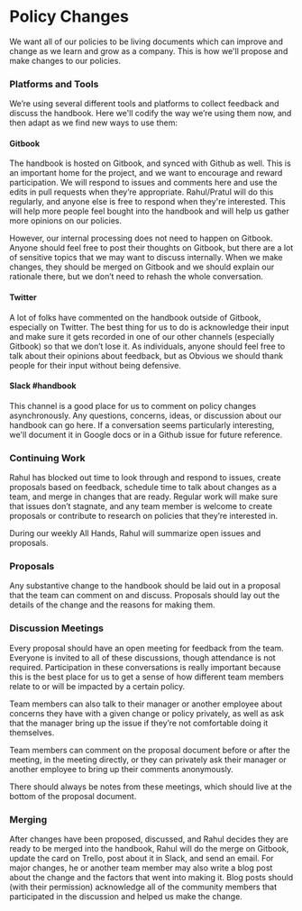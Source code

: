 # Policy Changes

We want all of our policies to be living documents which can improve and change as we learn and grow as a company. This is how we'll propose and make changes to our policies.

### Platforms and Tools

We’re using several different tools and platforms to collect feedback and discuss the handbook. Here we'll codify the way we’re using them now, and then adapt as we find new ways to use them:

#### Gitbook

The handbook is hosted on Gitbook, and synced with Github as well. This is an important home for the project, and we want to encourage and reward participation. We will respond to issues and comments here and use the edits in pull requests when they’re appropriate. Rahul/Pratul will do this regularly, and anyone else is free to respond when they're interested. This will help more people feel bought into the handbook and will help us gather more opinions on our policies.

However, our internal processing does not need to happen on Gitbook. Anyone should feel free to post their thoughts on Gitbook, but there are a lot of sensitive topics that we may want to discuss internally. When we make changes, they should be merged on Gitbook and we should explain our rationale there, but we don’t need to rehash the whole conversation.

#### Twitter

A lot of folks have commented on the handbook outside of Gitbook, especially on Twitter. The best thing for us to do is acknowledge their input and make sure it gets recorded in one of our other channels \(especially Gitbook\) so that we don’t lose it. As individuals, anyone should feel free to talk about their opinions about feedback, but as Obvious we should thank people for their input without being defensive.

#### Slack \#handbook

This channel is a good place for us to comment on policy changes asynchronously. Any questions, concerns, ideas, or discussion about our handbook can go here. If a conversation seems particularly interesting, we'll document it in Google docs or in a Github issue for future reference.

### Continuing Work

Rahul has blocked out time to look through and respond to issues, create proposals based on feedback, schedule time to talk about changes as a team, and merge in changes that are ready. Regular work will make sure that issues don’t stagnate, and any team member is welcome to create proposals or contribute to research on policies that they’re interested in.

During our weekly All Hands, Rahul will summarize open issues and proposals.

### Proposals

Any substantive change to the handbook should be laid out in a proposal that the team can comment on and discuss. Proposals should lay out the details of the change and the reasons for making them.

### Discussion Meetings

Every proposal should have an open meeting for feedback from the team. Everyone is invited to all of these discussions, though attendance is not required. Participation in these conversations is really important because this is the best place for us to get a sense of how different team members relate to or will be impacted by a certain policy.

Team members can also talk to their manager or another employee about concerns they have with a given change or policy privately, as well as ask that the manager bring up the issue if they’re not comfortable doing it themselves.

Team members can comment on the proposal document before or after the meeting, in the meeting directly, or they can privately ask their manager or another employee to bring up their comments anonymously.

There should always be notes from these meetings, which should live at the bottom of the proposal document.

### Merging

After changes have been proposed, discussed, and Rahul decides they are ready to be merged into the handbook, Rahul will do the merge on Gitbook, update the card on Trello, post about it in Slack, and send an email. For major changes, he or another team member may also write a blog post about the change and the factors that went into making it. Blog posts should \(with their permission\) acknowledge all of the community members that participated in the discussion and helped us make the change.

